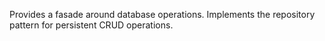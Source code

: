 ﻿Provides a fasade around database operations. Implements the repository pattern for persistent CRUD operations.

